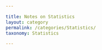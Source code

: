 ```yaml
---

title: Notes on Statistics
layout: category
permalink: /categories/Statistics/
taxonomy: Statistics

---
```


